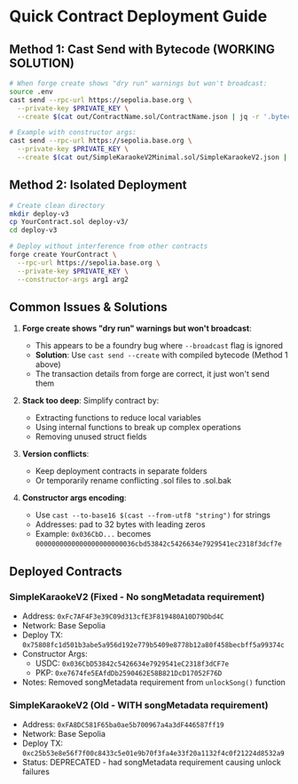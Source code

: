 # Quick Contract Deployment Guide

## Method 1: Cast Send with Bytecode (WORKING SOLUTION)
```bash
# When forge create shows "dry run" warnings but won't broadcast:
source .env
cast send --rpc-url https://sepolia.base.org \
  --private-key $PRIVATE_KEY \
  --create $(cat out/ContractName.sol/ContractName.json | jq -r '.bytecode.object')<constructor_args_hex>

# Example with constructor args:
cast send --rpc-url https://sepolia.base.org \
  --private-key $PRIVATE_KEY \
  --create $(cat out/SimpleKaraokeV2Minimal.sol/SimpleKaraokeV2.json | jq -r '.bytecode.object')0000000000000000000000036cbd53842c5426634e7929541ec2318f3dcf7e000000000000000000000000e7674fe5eafddb2590462e58b821dcd17052f76d
```

## Method 2: Isolated Deployment
```bash
# Create clean directory
mkdir deploy-v3
cp YourContract.sol deploy-v3/
cd deploy-v3

# Deploy without interference from other contracts
forge create YourContract \
  --rpc-url https://sepolia.base.org \
  --private-key $PRIVATE_KEY \
  --constructor-args arg1 arg2
```

## Common Issues & Solutions

1. **Forge create shows "dry run" warnings but won't broadcast**:
   - This appears to be a foundry bug where `--broadcast` flag is ignored
   - **Solution**: Use `cast send --create` with compiled bytecode (Method 1 above)
   - The transaction details from forge are correct, it just won't send them

2. **Stack too deep**: Simplify contract by:
   - Extracting functions to reduce local variables
   - Using internal functions to break up complex operations
   - Removing unused struct fields

3. **Version conflicts**: 
   - Keep deployment contracts in separate folders
   - Or temporarily rename conflicting .sol files to .sol.bak

4. **Constructor args encoding**:
   - Use `cast --to-base16 $(cast --from-utf8 "string")` for strings
   - Addresses: pad to 32 bytes with leading zeros
   - Example: `0x036CbD...` becomes `0000000000000000000000036cbd53842c5426634e7929541ec2318f3dcf7e`

## Deployed Contracts

### SimpleKaraokeV2 (Fixed - No songMetadata requirement)
- Address: `0xFc7AF4F3e39C09d313cfE3F819480A10D79Dbd4C`
- Network: Base Sepolia  
- Deploy TX: `0x75808fc1d501b3abe5a956d192e779b5409e8778b12a80f458becbff5a99374c`
- Constructor Args:
  - USDC: `0x036CbD53842c5426634e7929541eC2318f3dCF7e`
  - PKP: `0xe7674fe5EAfdDb2590462E58B821DcD17052F76D`
- Notes: Removed songMetadata requirement from `unlockSong()` function

### SimpleKaraokeV2 (Old - WITH songMetadata requirement)
- Address: `0xFA8DC581F65ba0ae5b700967a4a3dF446587ff19`
- Network: Base Sepolia
- Deploy TX: `0xc25b53e8e56f7f00c8433c5e01e9b70f3fa4e33f20a1132f4c0f21224d8532a9`
- Status: DEPRECATED - had songMetadata requirement causing unlock failures